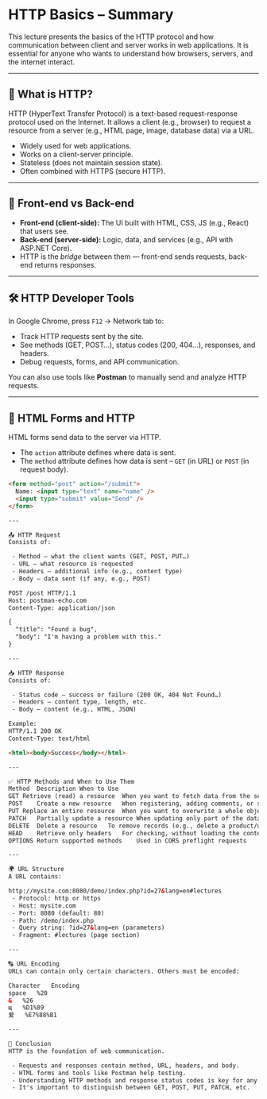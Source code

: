 # HTTP Basics – Summary

This lecture presents the basics of the HTTP protocol and how communication between client and server works in web applications. It is essential for anyone who wants to understand how browsers, servers, and the internet interact.

---

## 🔗 What is HTTP?

HTTP (HyperText Transfer Protocol) is a text-based request-response protocol used on the Internet. It allows a client (e.g., browser) to request a resource from a server (e.g., HTML page, image, database data) via a URL.

- Widely used for web applications.
- Works on a client-server principle.
- Stateless (does not maintain session state).
- Often combined with HTTPS (secure HTTP).

---

## 🧭 Front-end vs Back-end

- **Front-end (client-side):** The UI built with HTML, CSS, JS (e.g., React) that users see.
- **Back-end (server-side):** Logic, data, and services (e.g., API with ASP.NET Core).
- HTTP is the *bridge* between them — front-end sends requests, back-end returns responses.

---

## 🛠️ HTTP Developer Tools

In Google Chrome, press `F12` → Network tab to:

- Track HTTP requests sent by the site.
- See methods (GET, POST…), status codes (200, 404…), responses, and headers.
- Debug requests, forms, and API communication.

You can also use tools like **Postman** to manually send and analyze HTTP requests.

---

## 📝 HTML Forms and HTTP

HTML forms send data to the server via HTTP.

- The `action` attribute defines where data is sent.
- The `method` attribute defines how data is sent – `GET` (in URL) or `POST` (in request body).

```html
<form method="post" action="/submit">
  Name: <input type="text" name="name" />
  <input type="submit" value="Send" />
</form>

---

📤 HTTP Request
Consists of:

 - Method – what the client wants (GET, POST, PUT…)
 - URL – what resource is requested
 - Headers – additional info (e.g., content type)
 - Body – data sent (if any, e.g., POST)

POST /post HTTP/1.1
Host: postman-echo.com
Content-Type: application/json

{
  "title": "Found a bug",
  "body": "I'm having a problem with this."
}

---

📥 HTTP Response
Consists of:

 - Status code – success or failure (200 OK, 404 Not Found…)
 - Headers – content type, length, etc.
 - Body – content (e.g., HTML, JSON)

Example:
HTTP/1.1 200 OK
Content-Type: text/html

<html><body>Success</body></html>

---

✅ HTTP Methods and When to Use Them
Method	Description	When to Use
GET	Retrieve (read) a resource	When you want to fetch data from the server
POST	Create a new resource	When registering, adding comments, or sending data
PUT	Replace an entire resource	When you want to overwrite a whole object (e.g., profile)
PATCH	Partially update a resource	When updating only part of the data (e.g., email only)
DELETE	Delete a resource	To remove records (e.g., delete a product/user)
HEAD	Retrieve only headers	For checking, without loading the content
OPTIONS	Return supported methods	Used in CORS preflight requests

---

🌍 URL Structure
A URL contains:

http://mysite.com:8080/demo/index.php?id=27&lang=en#lectures
 - Protocol: http or https
 - Host: mysite.com
 - Port: 8080 (default: 80)
 - Path: /demo/index.php
 - Query string: ?id=27&lang=en (parameters)
 - Fragment: #lectures (page section)

---

🔠 URL Encoding
URLs can contain only certain characters. Others must be encoded:

Character	Encoding
space	%20
&	%26
щ	%D1%89
爱	%E7%88%B1

---

📌 Conclusion
HTTP is the foundation of web communication.

 - Requests and responses contain method, URL, headers, and body.
 - HTML forms and tools like Postman help testing.
 - Understanding HTTP methods and response status codes is key for any web system.
 - It's important to distinguish between GET, POST, PUT, PATCH, etc.

